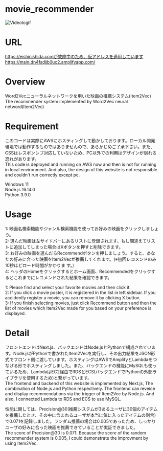 # movie_recommender
![Videotogif](https://github.com/Chabuei/movie_recommender/assets/102859047/c7e3f397-1382-47cc-ae3e-b7a9a013feb7)

# URL
https://eishinishida.comが故障中のため、仮アドレスを適用しています<br>
https://main.dn4fsdjjb0uc2.amplifyapp.com/<br>

# Overview
Word2Vecニューラルネットワークを用いた映画の推薦システム(Item2Vec)<br>
The recommender system implemented by  Word2Vec neural netword(Item2Vec)<br> 

# Requirement
このコードは実際にAWSにホスティングして動かしております。ローカル開発環境では動作するものではありませんので、あらかじめご了承下さい。また、CSSはレスポンシブ対応していないため、PC以外での利用はデザインが崩れる恐れがあります。<br>
This code is deployed and running on AWS now and then is not for running in local environment. And also, the design of this website is not responsible and couldn't run correctly except pc.<br>

Windows 11<br>
Node.js 16.14.0<br>
Python 3.9.0<br>

# Usage
1: 映画名検索機能やジャンル検索機能を使ってお好みの映画をクリックしましょう。<br>
2: 選んだ映画は左サイドバーにあるリストに登録されます。もし間違えてリストに追加してしまった場合はXボタンを押すと削除できます。<br>
3: お好みの映画を選んだらRecommendボタンを押しましょう。すると、あなたの好みに合った映画をItem2Vecが推薦してくれます。(※初回レコメンドのみ10秒ほどロード時間がかかりま す。)<br>
4: ヘッダのHomeをクリックするとホーム画面、Recommendedをクリックするとこれまでにレコメンドされた結果を確認できます。

1: Please find and select your favorite movies and then click it.<br>
2: If you click a movie poster, it is registered in the list in left sidebar. If you accidently register a movie, you can remove it by clicking X button.<br>
3: If you finish selecting movies, just click Recommend button and then the list of movies which Item2Vec made for you based on your preference is displayed.<br>

# Detail
フロントエンドはNext.js、バックエンドはNode.jsとPythonで構成されています。Node.jsがPythonで書かれたItem2Vecを実行し、その出力結果をJSON形式でフロント側に渡しています。ホスティングはAWSでAmplifyとLambdaをつなげる形でホスティングしました。また、バックエンドの機能にMySQLも使っているため、LambdaはEC2経由でRDSとECS(バックエンドでPythonの外部ライブラリを使用するため)と繋がっています。<br>
The frontend and backend of this website is implemented by Next.js, The combination of Node.js and Python respectively. The frontend can reveice and display recommendations via the trigger of Item2Vec by Node.js. And also, I connected Lambda to RDS and ECS to use MySQL.

性能に関しては、Precision@30(推薦システムが3あるユーザに30個のアイテムを推薦したとき、その中に含まれるユーザが本当に気に入ったアイテムの割合)で0.071を記録しました。ランダム推薦の場合は0.005であったため、しっかりユーザの好みに合った映画を推薦できていることが実証できました。<br>
The score of Precision@30 is 0.071. Because the score of the random recommender system is 0.005, I could demonstrate the improvment by using Item2Vec.



